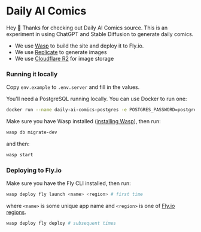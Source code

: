 # Daily AI Comics

Hey 👋 Thanks for checking out Daily AI Comics source. This is an experiment in using ChatGPT and Stable Diffusion to generate daily comics. 

- We use [Wasp](http://wasp-lang.dev) to build the site and deploy it to Fly.io.
- We use [Replicate](http://replicate.com) to generate images
- We use [Cloudflare R2](https://www.cloudflare.com/en-gb/products/r2/) for image storage

### Running it locally

Copy `env.example` to `.env.server` and fill in the values.

You'll need a PostgreSQL running locally. You can use Docker to run one:

```bash
docker run --name daily-ai-comics-postgres -e POSTGRES_PASSWORD=postgres -p 5432:5432 -d postgres
```

Make sure you have Wasp installed ([installing Wasp](https://wasp-lang.dev/docs#2-installation)), then run:

```bash
wasp db migrate-dev
```

and then:

```bash
wasp start
```

### Deploying to Fly.io

Make sure you have the Fly CLI installed, then run:

```bash
wasp deploy fly launch <name> <region> # first time
```

where `<name>` is some unique app name and `<region>` is one of [Fly.io regions](https://fly.io/docs/reference/regions/).

```bash
wasp deploy fly deploy # subsequent times
```
